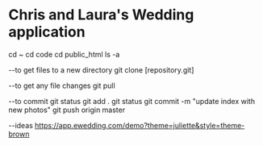# Chris and Laura's Wedding application

cd ~
cd code
cd public_html
ls -a

--to get files to a new directory
git clone [repository.git]

--to get any file changes
git pull

--to commit
git status
git add .
git status
git commit -m "update index with new photos"
git push origin master

--ideas
https://app.ewedding.com/demo?theme=juliette&style=theme-brown
